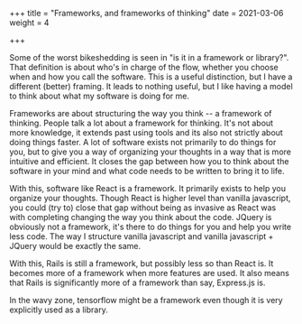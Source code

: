 +++
title = "Frameworks, and frameworks of thinking"
date = 2021-03-06
weight = 4

+++

Some of the worst bikeshedding is seen in "is it in a framework or library?". That definition is about who's in charge of the flow, whether you choose when and how you call the software. This is a useful distinction, but I have a different (better) framing. It leads to nothing useful, but I like having a model to think about what my software is doing for me. 

Frameworks are about structuring the way you think -- a framework of thinking. People talk a lot about a framework for thinking. It's not about more knowledge, it extends past using tools and its also not strictly about doing things faster. A lot of software exists not primarily to do things for you, but to give you a way of organizing your thoughts in a way that is more intuitive and efficient. It closes the gap between how you to think about the software in your mind and what code needs to be written to bring it to life. 

With this, software like React is a framework. It primarily exists to help you organize your thoughts. Though React is higher level than vanilla javascript, you could (try to) close that gap without being as invasive as React was with completing changing the way you think about the code. JQuery is obviously not a framework, it's there to do things for you and help you write less code. The way I structure vanilla javascript and vanilla javascript + JQuery would be exactly the same. 

With this, Rails is still a framework, but possibly less so than React is. It becomes more of a framework when more features are used. It also means that Rails is significantly more of a framework than say, Express.js is. 

In the wavy zone, tensorflow might be a framework even though it is very explicitly used as a library. 

